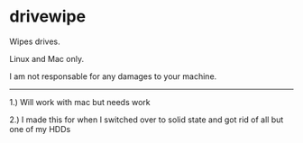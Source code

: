 # drivewipe
Wipes drives.

Linux and Mac only.

I am not responsable for any damages to your machine.

------

1.) Will work with mac but needs work

2.) I made this for when I switched over to solid state and got rid of all but one of my HDDs
